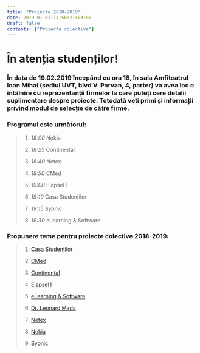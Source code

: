 ```yaml
---
title: "Proiecte 2018-2019"
date: 2019-01-01T14:50:21+03:00
draft: false
contents: ["Proiecte colective"]
---
```

# În atenția studenților!

### În data de 19.02.2019 începând cu ora 18, în sala Amfiteatrul Ioan Mihai (sediul UVT, blvd V. Parvan, 4, parter) va avea loc o întâlnire cu reprezentanții firmelor la care puteți cere detalii suplimentare despre proiecte. Totodată veti primi și informații privind modul de selecție de către firme.

### Programul este următorul:

> 1.  *18:00*  Nokia
>
> 2.  *18:25*  Continental
>
> 3.  *18:40*  Netex
>
> 4.  *18:50*  CMed
>
> 5.  *19:00*  ElapseIT
>
> 6.  *19:10*  Casa Studenților
>
> 7.  *19:15*  Syonic
>
> 8.  *19:30*  eLearning & Software

### Propunere teme pentru proiecte  colective 2018-2019:
> 1. [Casa Studenților](https://drive.google.com/open?id=1ffDT8ET7Ap_QTecLKyJvVs4JjA4AR0Aj)
>
> 2. [CMed](https://drive.google.com/open?id=1JfQRnpG-msCYGDMw95PbH-aNrrH01btD)
>
> 3. [Continental](https://drive.google.com/open?id=118SffPeQXnAsObwDg08orUPIhehdsCOw)
>
> 4. [ElapseIT](https://drive.google.com/open?id=1htDqeP8rD6K_Un1wUOzEOLylubnLDzib)
>
> 5. [eLearning & Software](https://drive.google.com/open?id=1DRugOJMqR70_Iz9po-eMLK7vHOQpRpbK)
>
> 6. [Dr. Leonard Mada](https://drive.google.com/drive/folders/https://drive.google.com/open?id=1frD0ziRnzL1UkdV-DpSaXwbNgf57brdw)
>
> 7. [Netex](https://drive.google.com/open?id=1V-kzyKfooX5ZZ2ibrmRC5_E7h_TZcXEs)
>
> 8. [Nokia](https://drive.google.com/open?id=14HdB7iHacTlqip5PLoQWShmbkZMA_Ayc)
>
> 9. [Syonic](https://drive.google.com/open?id=1c6LIt0rCGjgLEgUZysAHp68MdGgEZBN4)

